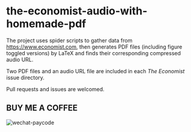 # the-economist-audio-with-homemade-pdf
The project uses spider scripts to gather data from https://www.economist.com, then generates PDF files (including figure toggled versions) by LaTeX and finds their corresponding compressed audio URL.

Two PDF files and an audio URL file are included in each *The Economist* issue directory.

Pull requests and issues are welcomed.

## BUY ME A COFFEE

![wechat-paycode](https://ml.yscale.cf/paycode.png)
